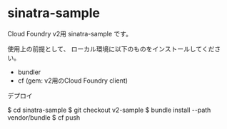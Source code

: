 sinatra-sample
==============

Cloud Foundry v2用 sinatra-sample です。

使用上の前提として、
ローカル環境に以下のものをインストールしてください。
* bundler
* cf (gem: v2用のCloud Foundry client)


デプロイ

$ cd sinatra-sample
$ git checkout v2-sample
$ bundle install --path vendor/bundle
$ cf push
